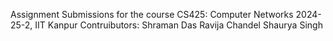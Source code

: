 Assignment Submissions for the course CS425: Computer Networks 2024-25-2, IIT Kanpur 
Contruibutors:
Shraman Das
Ravija Chandel
Shaurya Singh
